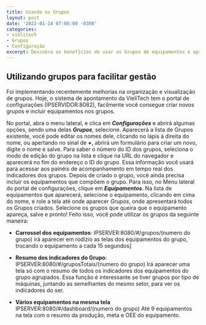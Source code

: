 ```yaml
---
title: Usando os Grupos
layout: post
date: '2022-01-14 07:00:00 -0300'
categories:
- vielitech
- Grupos
- Configuração 
excerpt: Descubra os benefícios de usar os Grupos de equipamentos e aprenda como cadastrar e usar-los
---
```

 
 ## Utilizando grupos para facilitar gestão

Foi implementando recentemente melhorias na organização e visualização de grupos. Hoje, o sistema de apontamento da VieliTech tem o portal de configurações (IPSERVIDOR:8082), facilmente você consegue criar novos grupos e incluir equipamentos nos grupos.

No portal, abra o menu lateral, e clica em  <em>**Configurações**</em> e abrirá algumas opções, sendo uma delas <em>**Grupos**</em>, selecione. Aparecerá a lista de Grupos existente, você pode editar os nomes dele, clicando no lápis à direita do nome, ou apertando no sinal de  <em>**+**</em>, abrirá um formulário para criar um novo, digite o nome e salve. Para saber o número do ID dos grupos, seleciona o modo de edição do grupo na lista e clique na URL do navegador e aparecerá no fim do endereço o ID do grupo. Essa informação você usará para acessar aos painéis de acompanhamento em tempo real dos indicadores dos grupos.
Depois de criado o grupo, você ainda precisa incluir os equipamentos que compõem o grupo. Para isso, no Menu lateral do portal de configurações, clique em  <em>**Equipamentos**</em>. Na lista de equipamentos que aparecerá, selecione o equipamento, clicando em cima do nome, e role a tela até onde aparecer <em> Grupos</em>, onde apresentará todos os Grupos criados. Selecione os grupos que queira que o equipamento apareça, salve e pronto! 
Feito isso, você pode utilizar os grupos da seguinte maneira:

 - **Carrossel dos equipamentos**: IPSERVER:8080/#/grupos/(numero do grupo) irá aparecer em rodízio as telas dos equipamentos do grupo, trocando o equipamento a cada 15 segundos]
 
 - **Resumo dos indicadores do Grupo**: IPSERVER:8080/#/gruposTotais/(numero do grupo) Irá aparecer uma tela só com o resumo de todos os indicadores dos equipamentos do grupo agrupados. Essa função é interessante se tiver grupos por tipo de máquinas, juntando as semelhantes do mesmo setor, para ver os indicadores do ser.
  
  - **Vários equipamentos na mesma tela** IPSERVER:8080/#/dashboard/(numero do grupo) Até 9 equipamentos na tela com o resumo da produção, meta e OEE do equipamento.
